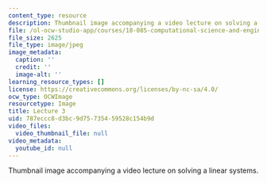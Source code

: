 ```yaml
---
content_type: resource
description: Thumbnail image accompanying a video lecture on solving a linear systems.
file: /ol-ocw-studio-app/courses/18-085-computational-science-and-engineering-i-fall-2008/787eccc8d3bc9d75735459528c154b9d_3.jpg
file_size: 2625
file_type: image/jpeg
image_metadata:
  caption: ''
  credit: ''
  image-alt: ''
learning_resource_types: []
license: https://creativecommons.org/licenses/by-nc-sa/4.0/
ocw_type: OCWImage
resourcetype: Image
title: Lecture 3
uid: 787eccc8-d3bc-9d75-7354-59528c154b9d
video_files:
  video_thumbnail_file: null
video_metadata:
  youtube_id: null
---
```

Thumbnail image accompanying a video lecture on solving a linear systems.